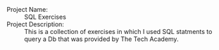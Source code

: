 <dl>
  <dt>Project Name:</dt>
  <dd>SQL Exercises</dd>

  <dt>Project Description:</dt>
  <dd>This is a collection of exercises in which I used SQL statments to query a Db that was provided by The Tech Academy.
</dd>
</dl>